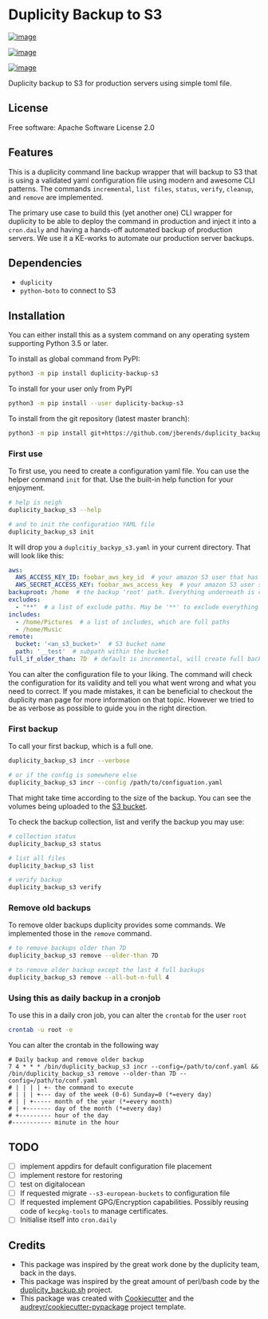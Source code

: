 # Duplicity Backup to S3

[![image](https://img.shields.io/pypi/v/duplicity_backupp.svg)](https://pypi.python.org/pypi/duplicity_backup)

[![image](https://img.shields.io/travis/jberends/duplicity_backup.svg)](https://travis-ci.org/jberends/duplicity_backup)

[![image](https://pyup.io/repos/github/jberends/duplicity_backup/shield.svg)](https://pyup.io/repos/github/jberends/duplicity_backup)

Duplicity backup to S3 for production servers using simple toml file.

## License

Free software: Apache Software License 2.0

## Features

This is a duplicity command line backup wrapper that will backup to S3 that is using a validated yaml configuration file using modern and awesome CLI patterns. The commands `incremental`, `list files`, `status`, `verify`, `cleanup`, and `remove` are implemented.

The primary use case to build this (yet another one) CLI wrapper for duplicity to be able to deploy the command in production and inject it into a `cron.daily` and having a hands-off automated backup of production servers. We use it a KE-works to automate our production server backups.

## Dependencies

- `duplicity`
- `python-boto` to connect to S3

## Installation

You can either install this as a system command on any operating system supporting Python 3.5 or later.

To install as global command from PyPI:

```bash
python3 -m pip install duplicity-backup-s3
```

To install for your user only from PyPI

```bash
python3 -m pip install --user duplicity-backup-s3
```

To install from the git repository (latest master branch):

```bash
python3 -m pip install git+https://github.com/jberends/duplicity_backup.git#wheel=duplicity_backup_s3
```

### First use

To first use, you need to create a configuration yaml file. You can use the helper command `init` for that. Use the built-in help function for your enjoyment.

```bash
# help is neigh
duplicity_backup_s3 --help

# and to init the configuration YAML file
duplicity_backup_s3 init
```

It will drop you a `duplcitiy_backyp_s3.yaml` in your current directory. That will look like this:

```yaml
aws:
  AWS_ACCESS_KEY_ID: foobar_aws_key_id  # your amazon S3 user that has write right to a backup bucket
  AWS_SECRET_ACCESS_KEY: foobar_aws_access_key  # your amazon S3 user secret
backuproot: /home  # the backup 'root' path. Everything underneath is considered for backup.
excludes:
  - "**"  # a list of exclude paths. May be '**' to exclude everything except what you include
includes:
  - /home/Pictures  # a list of includes, which are full paths
  - /home/Music
remote:
  bucket: '<an_s3_bucket>'  # S3 bucket name
  path: '__test'  # subpath within the bucket
full_if_older_than: 7D  # default is incremental, will create full backup every 7Days.
```

You can alter the configuration file to your liking. The command will check the configuration for its validity and tell you what went wrong and what you need to correct. If you made mistakes, it can be beneficial to checkout the duplicity man page for more information on that topic. However we tried to be as verbose as possible to guide you in the right direction.

### First backup

To call your first backup, which is a full one.

```bash
duplicity_backup_s3 incr --verbose

# or if the config is somewhere else
duplicity_backup_s3 incr --config /path/to/configuation.yaml
```

That might take time according to the size of the backup.
You can see the volumes being uploaded to the [S3 bucket](https://s3.console.aws.amazon.com/s3/home).

To check the backup collection, list and verify the backup you may use:

```bash
# collection status
duplicity_backup_s3 status

# list all files
duplicity_backup_s3 list

# verify backup
duplicity_backup_s3 verify
```

### Remove old backups

To remove older backups duplicity provides some commands. We implemented those in the `remove` command. 

```bash
# to remove backups older than 7D
duplicity_backup_s3 remove --older-than 7D

# to remove older backup except the last 4 full backups
duplicity_backup_s3 remove --all-but-n-full 4
```

### Using this as daily backup in a cronjob

To use this in a daily cron job, you can alter the `crontab` for the user `root`

```bash
crontab -u root -e
```

You can alter the crontab in the following way

```text
# Daily backup and remove older backup
7 4 * * * /bin/duplicity_backup_s3 incr --config=/path/to/conf.yaml && /bin/duplicity_backup_s3 remove --older-than 7D --config=/path/to/conf.yaml
# | | | | +- the command to execute
# | | | +--- day of the week (0-6) Sunday=0 (*=every day)
# | | +----- month of the year (*=every month)
# | +------- day of the month (*=every day)
# +--------- hour of the day
#----------- minute in the hour
```

## TODO

- [ ] implement appdirs for default configuration file placement
- [ ] implement restore for restoring
- [ ] test on digitalocean
- [ ] If requested migrate `--s3-european-buckets` to configuration file
- [ ] If requested implement GPG/Encryption capabilities. Possibly reusing code of `kecpkg-tools` to manage certificates.
- [ ] Initialise itself into `cron.daily`

## Credits

- This package was inspired by the great work done by the duplicity team, back in the days.
- This package was inspired by the great amount of perl/bash code by the [duplicity_backup.sh](https://github.com/zertrin/duplicity-backup.sh) project.
- This package was created with [Cookiecutter](https://github.com/audreyr/cookiecutter) and the [audreyr/cookiecutter-pypackage](https://github.com/audreyr/cookiecutter-pypackage) project template.
